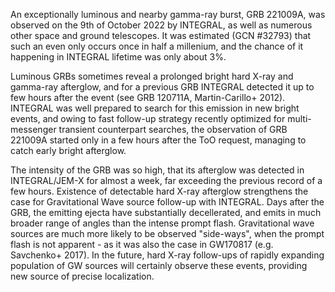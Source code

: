 An exceptionally luminous and nearby gamma-ray burst, GRB 221009A, was observed on the 9th of October 2022 by INTEGRAL, as well as numerous other space and ground telescopes. It was estimated (GCN #32793) that such an even only occurs once in half a millenium, and the chance of it happening in INTEGRAL lifetime was only about 3%. 

Luminous GRBs sometimes reveal a prolonged bright hard X-ray and gamma-ray afterglow, and for a previous GRB INTEGRAL detected it up to few hours after the event (see GRB 120711A, Martin-Carillo+ 2012). INTEGRAL was well prepared to search for this emission in new bright events, and owing to fast follow-up strategy recently optimized for multi-messenger transient counterpart searches, the observation of GRB 221009A started only in a few hours after the ToO request, managing to catch early bright afterglow.

The intensity of the GRB was so high, that its afterglow was detected in INTEGRAL/JEM-X for almost a week, far exceeding the previous record of a few hours. Existence of detectable hard X-ray afterglow strengthens the case for Gravitational Wave source follow-up with INTEGRAL. Days after the GRB, the emitting ejecta have substantially decellerated, and emits in much broader range of angles than the intense prompt flash. Gravitational wave sources are much more likely to be observed "side-ways", when the prompt flash is not apparent - as it was also the case in GW170817 (e.g. Savchenko+ 2017). In the future, hard X-ray follow-ups of rapidly expanding population of GW sources will certainly observe these events, providing new source of precise localization.

<!-- long BNS
short gev -->
